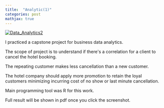 ```yaml
---
title:  "Analytic(1)"
categories: post
mathjax: true
---
```


[![Data_Analytics2](https://raw.githubusercontent.com/SeokLeeUS/seokleeus.github.io/master/_images/_Data_Analytics/Data_Analytics_Hotel_Cancellation.jpg)]({{https://github.com/SeokLeeUS/seokleeus.github.io}}/assets/Business_Analytics_Capstone.pdf)

I practiced a capstone project for business data analytics. 

The scope of project is to understand if there's a correlation for a client to cancel the hotel booking. 

The repeating customer makes less cancellation than a new customer. 

The hotel company should apply more promotion to retain the loyal customers minimizing incurring cost of no show or last minute cancellation. 

Main programming tool was R for this work. 

Full result will be shown in pdf once you click the screenshot. 
